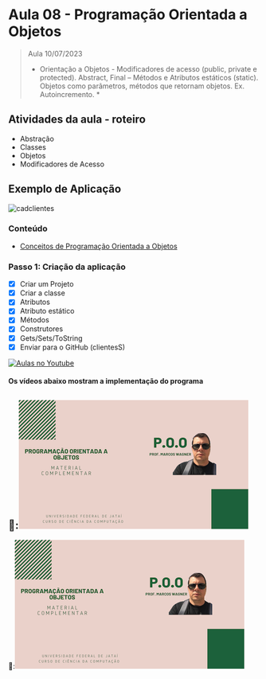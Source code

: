 # Aula 08 - Programação Orientada a Objetos

> Aula 10/07/2023
> 
>  * Orientação a Objetos - Modificadores de acesso (public, private e protected). 
>  Abstract, Final – Métodos e Atributos estáticos (static). 
>  Objetos como parâmetros, métodos que retornam objetos. Ex. Autoincremento. *

## Atividades da aula - roteiro
- Abstração
- Classes
- Objetos
- Modificadores de Acesso

## Exemplo de Aplicação 
![cadclientes](https://user-images.githubusercontent.com/81576640/138145855-91aceed2-2b61-458d-b34d-2de9c65efd68.jpg)


### Conteúdo
- [Conceitos de Programação Orientada a Objetos](Conteudo_POO.pdf)


### Passo 1: Criação da aplicação
- [x]  Criar um Projeto
- [x]  Criar a classe 
- [x]  Atributos 
- [x]  Atributo estático
- [x]  Métodos
- [x]  Construtores
- [x]  Gets/Sets/ToString
- [x]  Enviar para o GitHub (clientesS) 

[![Aulas no Youtube](https://github.com/marcoswagner-commits/gestao_obras_aula_daw/blob/cb3e2ea9547f9ddc831277f07919c3e78451eb92/yt-icon.png)](https://www.youtube.com/channel/UCfO-aJxKLqau0TnL0AfNAvA)

####  Os vídeos abaixo mostram a implementação do programa

🥇:[![material complementar aula07](Capa_Videos_POO.png)](https://youtu.be/orOheNnNP10)
-
🥈:[![material complementar aula06](Capa_Videos_POO.png)](https://youtu.be/SUulCDtjIYc)


